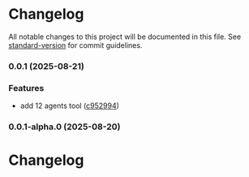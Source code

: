 # Changelog

All notable changes to this project will be documented in this file. See [standard-version](https://github.com/conventional-changelog/standard-version) for commit guidelines.

### 0.0.1 (2025-08-21)


### Features

* add 12 agents tool ([c952994](https://github.com/wang1212/mcp-server-agents-md/commit/c952994cb57edf9163d957f0f8be9d8bb4958966))

### 0.0.1-alpha.0 (2025-08-20)

# Changelog
